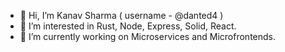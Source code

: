 - 👋 Hi, I’m Kanav Sharma ( username - @danted4 )
- 👀 I’m interested in Rust, Node, Express, Solid, React.
- 🌱 I’m currently working on Microservices and Microfrontends.


<!---
danted4/danted4 is a ✨ special ✨ repository because its `README.md` (this file) appears on your GitHub profile.
You can click the Preview link to take a look at your changes.
--->
